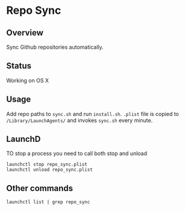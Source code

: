 # Repo Sync

## Overview

Sync Github repositories automatically.

## Status

Working on OS X

## Usage

Add repo paths to `sync.sh` and run `install.sh`. `.plist` file is copied to
`/Library/LaunchAgents/` and invokes `sync.sh` every minute.

## LaunchD

TO stop a process you need to call both stop and unload

```
launchctl stop repo_sync.plist
launchctl unload repo_sync.plist
```

## Other commands

```
launchctl list | grep repo_sync
```

